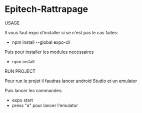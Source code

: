 # Epitech-Rattrapage

USAGE

Il vous faut expo d'installer si se n'est pas le cas faites:

- npm install --global expo-cli

Puis pour installer les modules necessaires

- npm install

RUN PROJECT

Pour run le projet il faudras lancer android Studio et un emulator

Puis lancer les commandes:

- expo start
- press "a" pour lancer l'emulator

